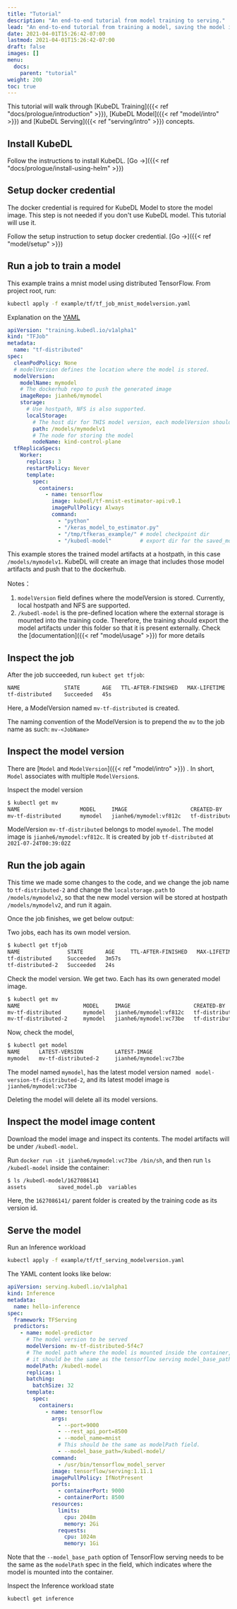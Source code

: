 ```yaml
---
title: "Tutorial"
description: "An end-to-end tutorial from model training to serving."
lead: "An end-to-end tutorial from training a model, saving the model image to the dockerhub, and serve the model."
date: 2021-04-01T15:26:42-07:00
lastmod: 2021-04-01T15:26:42-07:00
draft: false
images: []
menu:
  docs:
    parent: "tutorial"
weight: 200
toc: true
---
```

This tutorial will walk through [KubeDL Training]({{< ref "docs/prologue/introduction" >}}), [KubeDL Model]({{< ref "model/intro" >}}) and [KubeDL Serving]({{< ref "serving/intro" >}}) concepts.

## Install KubeDL

Follow the instructions to install KubeDL. [Go →]({{< ref "docs/prologue/install-using-helm" >}})

## Setup docker credential

The docker credential is required for KubeDL Model to store the model image.
This step is not needed if you don't use KubeDL model. This tutorial will use it.

Follow the setup instruction to setup docker credential. [Go →]({{< ref "model/setup" >}})

## Run a job to train a model

This example trains a mnist model using distributed TensorFlow. From project root, run:

```bash
kubectl apply -f example/tf/tf_job_mnist_modelversion.yaml
```

Explanation on the [YAML](https://github.com/kubedl-io/kubedl/blob/master/example/tf/tf_job_mnist_model.yaml)

```yaml
apiVersion: "training.kubedl.io/v1alpha1"
kind: "TFJob"
metadata:
  name: "tf-distributed"
spec:
  cleanPodPolicy: None
  # modelVersion defines the location where the model is stored.
  modelVersion:
    modelName: mymodel
    # The dockerhub repo to push the generated image
    imageRepo: jianhe6/mymodel
    storage:
      # Use hostpath, NFS is also supported.
      localStorage:
        # The host dir for THIS model version, each modelVersion should have its own unique parent folder, in this case, 'mymodelv1'
        path: /models/mymodelv1
        # The node for storing the model
        nodeName: kind-control-plane
  tfReplicaSpecs:
    Worker:
      replicas: 3
      restartPolicy: Never
      template:
        spec:
          containers:
            - name: tensorflow
              image: kubedl/tf-mnist-estimator-api:v0.1
              imagePullPolicy: Always
              command:
                - "python"
                - "/keras_model_to_estimator.py"
                - "/tmp/tfkeras_example/" # model checkpoint dir
                - "/kubedl-model"         # export dir for the saved_model format
```

This example stores the trained model artifacts at a hostpath, in this case `/models/mymodelv1`. KubeDL will
create an image that includes those model artifacts and push that to the dockerhub.

Notes：
1. `modelVersion` field defines where the modelVersion is stored. Currently, local hostpath and NFS are supported.
2. `/kubedl-model` is the pre-defined location where the external storage is mounted into the training code.
Therefore, the training should export the model artifacts under this folder so that it is present externally.
Check the [documentation]({{< ref "model/usage" >}}) for more details


## Inspect the job

After the job succeeded, run `kubect get tfjob`:

```bash
NAME              STATE       AGE   TTL-AFTER-FINISHED   MAX-LIFETIME   MODEL-VERSION
tf-distributed    Succeeded   45s                                       mv-tf-distributed
```

Here, a ModelVersion named `mv-tf-distributed` is created.

The naming convention of the ModelVersion is to prepend the `mv` to the job name as such: `mv-<JobName>`

## Inspect the model version

There are [`Model` and `ModelVersion`]({{< ref "model/intro" >}}) . In short, `Model` associates with multiple `ModelVersion`s.

Inspect the model version

```bash
$ kubectl get mv
NAME                   MODEL     IMAGE                    CREATED-BY       FINISH-TIME
mv-tf-distributed      mymodel   jianhe6/mymodel:vf812c   tf-distributed   2021-07-24T00:39:02Z
```

ModelVersion `mv-tf-distributed` belongs to model `mymodel`. The model image is `jianhe6/mymodel:vf812c`.
It is created by job `tf-distributed` at `2021-07-24T00:39:02Z`


## Run the job again

This time we made some changes to the code, and we change the job name to `tf-distributed-2` and
change the `localstorage.path` to `/models/mymodelv2`, so that the new model version will be stored at hostpath `/models/mymodelv2`,
and run it again.

Once the job finishes, we get below output:

Two jobs, each has its own model version.
```bash
$ kubectl get tfjob
NAME               STATE       AGE     TTL-AFTER-FINISHED   MAX-LIFETIME   MODEL-VERSION
tf-distributed     Succeeded   3m57s                                       mv-tf-distributed
tf-distributed-2   Succeeded   24s                                         mv-tf-distributed-2
```

Check the model version. We get two. Each has its own generated model image.

```bash
$ kubectl get mv
NAME                    MODEL     IMAGE                    CREATED-BY         FINISH-TIME
mv-tf-distributed       mymodel   jianhe6/mymodel:vf812c   tf-distributed     2021-07-24T00:39:02Z
mv-tf-distributed-2     mymodel   jianhe6/mymodel:vc73be   tf-distributed-2   2021-07-24T00:42:28Z
```

Now, check the model,

```bash
$ kubectl get model
NAME      LATEST-VERSION          LATEST-IMAGE
mymodel   mv-tf-distributed-2     jianhe6/mymodel:vc73be
```
The model named `mymodel`, has the latest model version named ` model-version-tf-distributed-2`, and its latest model image is `jianhe6/mymodel:vc73be`

Deleting the model will delete all its model versions.

## Inspect the model image content

Download the model image and inspect its contents. The model artifacts will be under `/kubedl-model`.

Run `docker run -it jianhe6/mymodel:vc73be /bin/sh`, and then run `ls /kubedl-model` inside the container:

```bash
$ ls /kubedl-model/1627086141
assets          saved_model.pb  variables
```
Here, the `1627086141/` parent folder is created by the training code as its version id.


## Serve the model

Run an Inference workload

```bash
kubectl apply -f example/tf/tf_serving_modelversion.yaml
```
The YAML content looks like below:

```yaml
apiVersion: serving.kubedl.io/v1alpha1
kind: Inference
metadata:
  name: hello-inference
spec:
  framework: TFServing
  predictors:
    - name: model-predictor
      # The model version to be served
      modelVersion: mv-tf-distributed-5f4c7
      # The model path where the model is mounted inside the container,
      # it should be the same as the tensorflow serving model_base_path
      modelPath: /kubedl-model
      replicas: 1
      batching:
        batchSize: 32
      template:
        spec:
          containers:
            - name: tensorflow
              args:
                - --port=9000
                - --rest_api_port=8500
                - --model_name=mnist
                # This should be the same as modelPath field.
                - --model_base_path=/kubedl-model/
              command:
                - /usr/bin/tensorflow_model_server
              image: tensorflow/serving:1.11.1
              imagePullPolicy: IfNotPresent
              ports:
                - containerPort: 9000
                - containerPort: 8500
              resources:
                limits:
                  cpu: 2048m
                  memory: 2Gi
                requests:
                  cpu: 1024m
                  memory: 1Gi
```
Note that the `--model_base_path` option of TensorFlow serving needs to be the same as the `modelPath` spec in the field,
which indicates where the model is mounted into the container.

Inspect the Inference workload state

```bash
kubectl get inference
```
